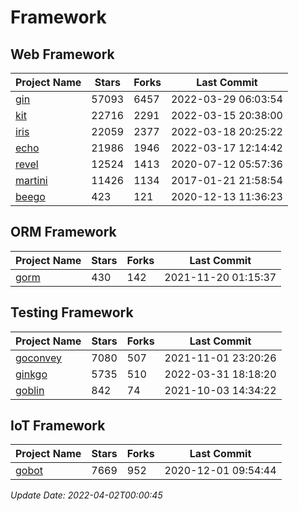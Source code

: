 # Framework

## Web Framework
| Project Name | Stars | Forks | Last Commit |
| ------------ | ----- | ----- | ----------- |
| [gin](https://github.com/gin-gonic/gin) | 57093 | 6457 | 2022-03-29 06:03:54 |
| [kit](https://github.com/go-kit/kit) | 22716 | 2291 | 2022-03-15 20:38:00 |
| [iris](https://github.com/kataras/iris) | 22059 | 2377 | 2022-03-18 20:25:22 |
| [echo](https://github.com/labstack/echo) | 21986 | 1946 | 2022-03-17 12:14:42 |
| [revel](https://github.com/revel/revel) | 12524 | 1413 | 2020-07-12 05:57:36 |
| [martini](https://github.com/go-martini/martini) | 11426 | 1134 | 2017-01-21 21:58:54 |
| [beego](https://github.com/astaxie/beego) | 423 | 121 | 2020-12-13 11:36:23 |

## ORM Framework
| Project Name | Stars | Forks | Last Commit |
| ------------ | ----- | ----- | ----------- |
| [gorm](https://github.com/jinzhu/gorm) | 430 | 142 | 2021-11-20 01:15:37 |

## Testing Framework
| Project Name | Stars | Forks | Last Commit |
| ------------ | ----- | ----- | ----------- |
| [goconvey](https://github.com/smartystreets/goconvey) | 7080 | 507 | 2021-11-01 23:20:26 |
| [ginkgo](https://github.com/onsi/ginkgo) | 5735 | 510 | 2022-03-31 18:18:20 |
| [goblin](https://github.com/franela/goblin) | 842 | 74 | 2021-10-03 14:34:22 |

## IoT Framework
| Project Name | Stars | Forks | Last Commit |
| ------------ | ----- | ----- | ----------- |
| [gobot](https://github.com/hybridgroup/gobot) | 7669 | 952 | 2020-12-01 09:54:44 |

*Update Date: 2022-04-02T00:00:45*